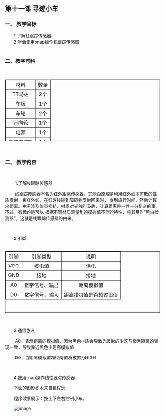 ## 第十一课 寻迹小车
### 一、 教学目标 
&emsp;&emsp;1.了解线跟踪传感器</br>
&emsp;&emsp;2.学会使用snap操作线跟踪传感器</br>
</br>

### 二、教学材料
</br>

<table border="1px" align="center" bordercolor="black" width="620px" height="200px">
    <tr align="center">
        <td>材料</td>
        <td>数量</td>
    </tr>
    <tr align="center">
        <td>TT马达</td>
        <td>2个</td>
    </tr>
        <tr align="center">
        <td>车板</td>
        <td>1个</td>
    </tr>
    <tr align="center">
        <td>车轮</td>
        <td>2个</td>
    </tr>
    <tr align="center">
        <td>万向轮</td>
        <td>1个</td>
    </tr>
    <tr align="center">
        <td>电源</td>
        <td>1个</td>
    </tr>
    <tr align="center">
        <td>寻迹传感器</td>
        <td>1个</td>
    </tr>
</table>


</br>

### 二、 教学内容 
</br>


&emsp;&emsp;  1.了解线跟踪传感器

&emsp;&emsp;  线跟踪传感器本名为红外距离传感器，其测距原理是利用红外线不扩散的性质发射一束红外线，在红外线碰到障碍物反射回来时，
得到旅行时间，然后计算出距离。由于涉及能量损耗、材质对光线的吸收，计算距离是一件十分复杂的事。不过，有趣的是可以
根据不同材质测量到的模拟值不同的特性，将其用作“黑白检测器”。这就是线跟踪传感器的由来。

</br>

&emsp;&emsp;2.引脚</br>
</br>

<table border="1px" align="center" bordercolor="black" width="620px" height="200px">
    <tr align="center">
        <td>引脚</td>
        <td>引脚类型</td>
         <td>说明</td>
    </tr>
    <tr align="center">
        <td>VCC</td>
        <td>接电源</td>
         <td>供电</td>
    </tr>
        <tr align="center">
        <td>GND</td>
        <td>接地</td>
         <td>接地</td>
    </tr>
    <tr align="center">
        <td>A0 </td>
        <td>数字信号、输出</td>
         <td>距离模拟值</td>
    </tr>
    <tr align="center">
        <td>D0</td>
        <td>数字信号、输入</td>
         <td>距离模拟值是否超过阈值</td>
    </tr>
</table>

</br>

&emsp;&emsp;3.通信协议

&emsp;&emsp; A0：表示距离的模拟值，因为黑色材质会导致光反射的少这与极远距离的表现一致，导致靠近黑色出现高模拟值

&emsp;&emsp;  D0：当距离模拟值超过阈值将被置为HIGH

</br>

&emsp;&emsp;4.使用snap操作线性跟踪传感器

&emsp;&emsp;下面的图形积木来自[编程玩](http://www.manykit.com/zeronerobot/#/snap?=166)</br>

&emsp;&emsp;程序效果展示：按上下左右控制小车。<br>

&emsp;&emsp;![image](http://www.manykit.com/public/courseimg/2-11-1.png)
